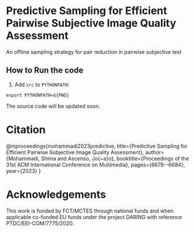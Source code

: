 # Predictive Sampling for Efficient Pairwise Subjective Image Quality Assessment
An offline sampling strategy for pair reduction in pairwise subjective test

## How to Run the code

1. Add `src` to `PYTHONPATH`:
```
export PYTHONPATH=${PWD}
```

The source code will be updated soon.

# Citation
@inproceedings{mohammadi2023predictive,
  title={Predictive Sampling for Efficient Pairwise Subjective Image Quality Assessment},
  author={Mohammadi, Shima and Ascenso, Jo{\~a}o},
  booktitle={Proceedings of the 31st ACM International Conference on Multimedia},
  pages={6676--6684},
  year={2023}
}

# Acknowledgements
This work is funded by FCT/MCTES through national funds and when applicable co-funded EU funds under the project DARING with reference PTDC/EEI-COM/7775/2020.
